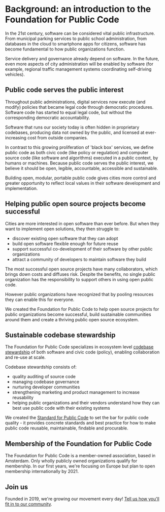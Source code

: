 # Background: an introduction to the Foundation for Public Code

<!-- SPDX-License-Identifier: CC0-1.0 -->
<!-- SPDX-FileCopyrightText: 2019-2023 The Foundation for Public Code <info@publiccode.net> -->

In the 21st century, software can be considered vital public infrastructure. From municipal parking services to public school administration, from databases in the cloud to smartphone apps for citizens, software has become fundamental to how public organizations function.

Service delivery and governance already depend on software. In the future, even more aspects of city administration will be enabled by software (for example, regional traffic management systems coordinating self-driving vehicles).

## Public code serves the public interest

Throughout public administrations, digital services now execute (and modify) policies that became legal code through democratic procedures. Software code has started to equal legal code, but without the corresponding democratic accountability.

Software that runs our society today is often hidden in proprietary codebases, producing data not owned by the public, and licensed at ever-increasing cost from outside companies.

In contrast to this growing proliferation of 'black box' services, we define public code as both civic code (like policy or regulation) and computer source code (like software and algorithms) executed in a public context, by humans or machines. Because public code serves the public interest, we believe it should be open, legible, accountable, accessible and sustainable.

Building open, modular, portable public code gives cities more control and greater opportunity to reflect local values in their software development and implementation.

## Helping public open source projects become successful

Cities are more interested in open software than ever before. But when they want to implement open solutions, they then struggle to:

* discover existing open software that they can adopt
* build open software flexible enough for future reuse
* support successful co-development of their software by other public organizations
* attract a community of developers to maintain software they build

The most successful open source projects have many collaborators, which brings down costs and diffuses risk. Despite the benefits, no single public organization has the responsibility to support others in using open public code.

However public organizations have recognized that by pooling resources they can enable this for everyone.

We created the Foundation for Public Code to help open source projects for public organizations become successful, build sustainable communities around them and create a thriving public open source ecosystem.

## Sustainable codebase stewardship

The Foundation for Public Code specializes in ecosystem level [codebase stewardship](../codebase-stewardship/) of both software and civic code (policy), enabling collaboration and re-use at scale.

Codebase stewardship consists of:

* quality auditing of source code
* managing codebase governance
* nurturing developer communities
* strengthening marketing and product management to increase reusability
* helping public organizations and their vendors understand how they can best use public code with their existing systems

We created the [Standard for Public Code](https://standard.publiccode.net/) to set the bar for public code quality - it provides concrete standards and best practice for how to make public code reusable, maintainable, findable and procurable.

## Membership of the Foundation for Public Code

The Foundation for Public Code is a member-owned association, based in Amsterdam. Only wholly publicly owned organizations qualify for membership. In our first years, we're focusing on Europe but plan to open membership internationally by 2021.

## Join us

Founded in 2019, we're growing our movement every day! [Tell us how you'll fit in to our community](https://about.publiccode.net/CONTRIBUTING.html).
